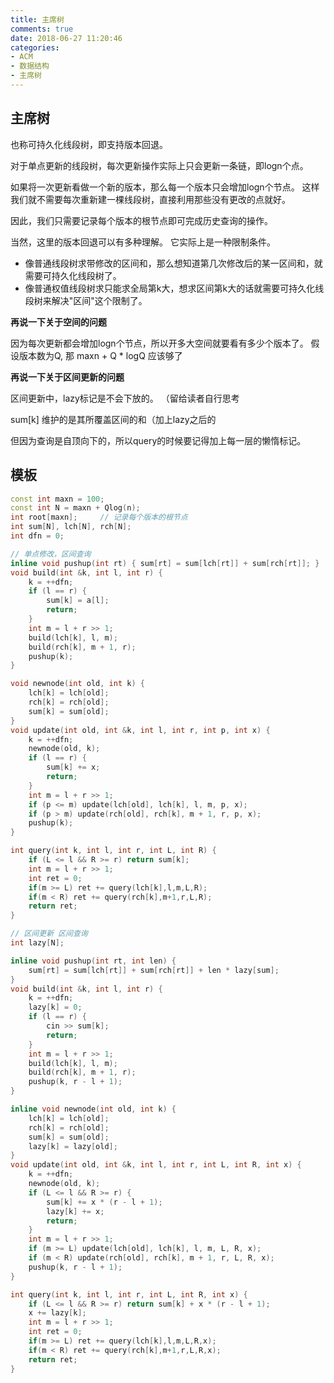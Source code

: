 ```yaml
---
title: 主席树
comments: true
date: 2018-06-27 11:20:46
categories:
- ACM
- 数据结构
- 主席树
---
```


## 主席树

也称可持久化线段树，即支持版本回退。

对于单点更新的线段树，每次更新操作实际上只会更新一条链，即logn个点。

如果将一次更新看做一个新的版本，那么每一个版本只会增加logn个节点。 这样我们就不需要每次重新建一棵线段树，直接利用那些没有更改的点就好。

因此，我们只需要记录每个版本的根节点即可完成历史查询的操作。

当然，这里的版本回退可以有多种理解。 它实际上是一种限制条件。 

- 像普通线段树求带修改的区间和，那么想知道第几次修改后的某一区间和，就需要可持久化线段树了。
- 像普通权值线段树求只能求全局第k大，想求区间第k大的话就需要可持久化线段树来解决"区间"这个限制了。

**再说一下关于空间的问题**

因为每次更新都会增加logn个节点，所以开多大空间就要看有多少个版本了。
假设版本数为Q, 那 maxn + Q * logQ 应该够了

**再说一下关于区间更新的问题**

区间更新中，lazy标记是不会下放的。 （留给读者自行思考

sum[k] 维护的是其所覆盖区间的和（加上lazy之后的

但因为查询是自顶向下的，所以query的时候要记得加上每一层的懒惰标记。

## 模板
```cpp
const int maxn = 100;
const int N = maxn + Qlog(n);
int root[maxn];     // 记录每个版本的根节点
int sum[N], lch[N], rch[N];
int dfn = 0;

// 单点修改，区间查询
inline void pushup(int rt) { sum[rt] = sum[lch[rt]] + sum[rch[rt]]; }
void build(int &k, int l, int r) {
    k = ++dfn;
    if (l == r) {
        sum[k] = a[l];
        return;
    }
    int m = l + r >> 1;
    build(lch[k], l, m);
    build(rch[k], m + 1, r);
    pushup(k);
}

void newnode(int old, int k) {
    lch[k] = lch[old];
    rch[k] = rch[old];
    sum[k] = sum[old];
}
void update(int old, int &k, int l, int r, int p, int x) {
    k = ++dfn;
    newnode(old, k);
    if (l == r) {
        sum[k] += x;
        return;
    }
    int m = l + r >> 1;
    if (p <= m) update(lch[old], lch[k], l, m, p, x);
    if (p > m) update(rch[old], rch[k], m + 1, r, p, x);
    pushup(k);
}

int query(int k, int l, int r, int L, int R) {
    if (L <= l && R >= r) return sum[k];
    int m = l + r >> 1;
    int ret = 0;
    if(m >= L) ret += query(lch[k],l,m,L,R);
    if(m < R) ret += query(rch[k],m+1,r,L,R);
    return ret;
}

// 区间更新 区间查询
int lazy[N];

inline void pushup(int rt, int len) {
    sum[rt] = sum[lch[rt]] + sum[rch[rt]] + len * lazy[sum];
}
void build(int &k, int l, int r) {
    k = ++dfn;
    lazy[k] = 0;
    if (l == r) {
        cin >> sum[k];
        return;
    }
    int m = l + r >> 1;
    build(lch[k], l, m);
    build(rch[k], m + 1, r);
    pushup(k, r - l + 1);
}

inline void newnode(int old, int k) {
    lch[k] = lch[old];
    rch[k] = rch[old];
    sum[k] = sum[old];
    lazy[k] = lazy[old];
}
void update(int old, int &k, int l, int r, int L, int R, int x) {
    k = ++dfn;
    newnode(old, k);
    if (L <= l && R >= r) {
        sum[k] += x * (r - l + 1);
        lazy[k] += x;
        return;
    }
    int m = l + r >> 1;
    if (m >= L) update(lch[old], lch[k], l, m, L, R, x);
    if (m < R) update(rch[old], rch[k], m + 1, r, L, R, x);
    pushup(k, r - l + 1);
}

int query(int k, int l, int r, int L, int R, int x) {
    if (L <= l && R >= r) return sum[k] + x * (r - l + 1);
    x += lazy[k];
    int m = l + r >> 1;
    int ret = 0;
    if(m >= L) ret += query(lch[k],l,m,L,R,x);
    if(m < R) ret += query(rch[k],m+1,r,L,R,x);
    return ret;
}
```